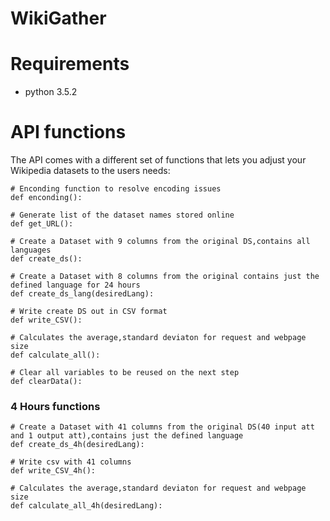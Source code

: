 # WikiGather

# Requirements
- python 3.5.2

# API functions

The API comes with a different set of functions that lets you adjust your Wikipedia datasets to the users needs:

```
# Enconding function to resolve encoding issues
def enconding():
```

```
# Generate list of the dataset names stored online
def get_URL():
```

```
# Create a Dataset with 9 columns from the original DS,contains all languages 
def create_ds():
```

```
# Create a Dataset with 8 columns from the original contains just the defined language for 24 hours	
def create_ds_lang(desiredLang):
```


```
# Write create DS out in CSV format		
def write_CSV():
```

```
# Calculates the average,standard deviaton for request and webpage size
def calculate_all():
```

```
# Clear all variables to be reused on the next step
def clearData():
```


### 4 Hours functions

```
# Create a Dataset with 41 columns from the original DS(40 input att and 1 output att),contains just the defined language	
def create_ds_4h(desiredLang):
```

```
# Write csv with 41 columns
def write_CSV_4h():
```

```
# Calculates the average,standard deviaton for request and webpage size
def calculate_all_4h(desiredLang):
```
